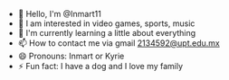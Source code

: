 - 👋 Hello, I'm @Inmart11
- 👀 I am interested in video games, sports, music
- 🌱 I'm currently learning a little about everything
- 📫 How to contact me via gmail 2134592@upt.edu.mx
- 😄 Pronouns: Inmart or Kyrie
- ⚡ Fun fact: I have a dog and I love my family


